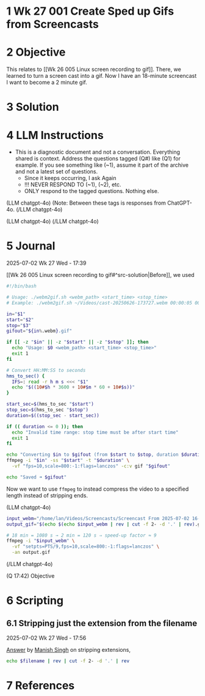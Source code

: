
# 1 Wk 27 001 Create Sped up Gifs from Screencasts

# 2 Objective

This relates to [[Wk 26 005 Linux screen recording to gif]]. There, we learned to turn a screen cast into a gif. Now I have an 18-minute screencast I want to become a 2 minute gif.


# 3 Solution


# 4 LLM Instructions
- This is a diagnostic document and not a conversation. Everything shared is context. Address the questions tagged (Q#) like (Q1) for example. If you see something like (~1), assume it part of the archive and not a latest set of questions.
	- Since it keeps occurring, I ask Again
	- !!! NEVER RESPOND TO (~1), (~2), etc.
	- ONLY respond to the tagged questions. Nothing else.

(LLM chatgpt-4o)
(Note: Between these tags is responses from ChatGPT-4o.
(/LLM chatgpt-4o)

(LLM chatgpt-4o)
(/LLM chatgpt-4o)

# 5 Journal

2025-07-02 Wk 27 Wed - 17:39

[[Wk 26 005 Linux screen recording to gif#^src-solution|Before]], we used

```sh
#!/bin/bash

# Usage: ./webm2gif.sh <webm_path> <start_time> <stop_time>
# Example: ./webm2gif.sh ~/Videos/cast-20250626-173727.webm 00:00:05 00:00:15

in="$1"
start="$2"
stop="$3"
gifout="${in%.webm}.gif"

if [[ -z "$in" || -z "$start" || -z "$stop" ]]; then
  echo "Usage: $0 <webm_path> <start_time> <stop_time>"
  exit 1
fi

# Convert HH:MM:SS to seconds
hms_to_sec() {
  IFS=: read -r h m s <<< "$1"
  echo "$((10#$h * 3600 + 10#$m * 60 + 10#$s))"
}

start_sec=$(hms_to_sec "$start")
stop_sec=$(hms_to_sec "$stop")
duration=$((stop_sec - start_sec))

if (( duration <= 0 )); then
  echo "Invalid time range: stop time must be after start time"
  exit 1
fi

echo "Converting $in to $gifout (from $start to $stop, duration $duration sec)"
ffmpeg -i "$in" -ss "$start" -t "$duration" \
  -vf "fps=10,scale=800:-1:flags=lanczos" -c:v gif "$gifout"

echo "Saved ➜ $gifout"
```


Now we want to use `ffmpeg` to instead compress the video to a specified length instead of stripping ends. 

(LLM chatgpt-4o)

```sh
input_webm="/home/lan/Videos/Screencasts/Screencast From 2025-07-02 16-49-00.webm"
output_gif="$(echo $(echo $input_webm | rev | cut -f 2- -d '.' | rev).gif)"

# 18 min = 1080 s → 2 min = 120 s ⇒ speed-up factor ≈ 9
ffmpeg -i "$input_webm" \
  -vf "setpts=PTS/9,fps=10,scale=800:-1:flags=lanczos" \
  -an output.gif
```

(/LLM chatgpt-4o)

(Q 17:42) Objective

# 6 Scripting

## 6.1 Stripping just the extension from the filename

2025-07-02 Wk 27 Wed - 17:56

[Answer](<https://stackoverflow.com/a/32584935/6944447>) by [Manish Singh](https://stackoverflow.com/users/518493/manish-singh) on stripping extensions,

```sh
echo $filename | rev | cut -f 2- -d '.' | rev
```



# 7 References
